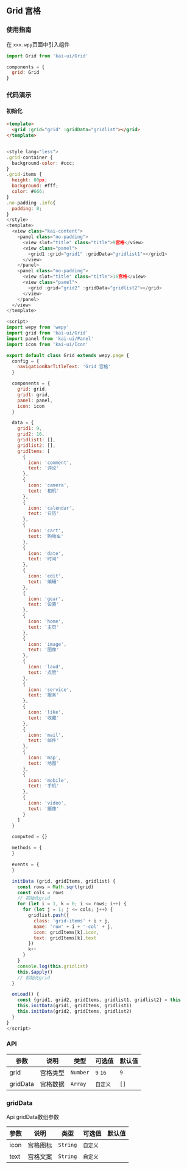 ## Grid 宫格

### 使用指南
在 `xxx.wpy`页面中引入组件
```javascript
import Grid from 'kai-ui/Grid'

components = {
  grid: Grid
}
```

### 代码演示

#### 初始化

```html
<template>
  <grid :grid="grid" :gridData="gridlist"></grid>
</template>
```

```javascript

<style lang="less">
.grid-container {
  background-color: #ccc;
}
.grid-items {
  height: 80px;
  background: #fff;
  color: #666;
}
.no-padding .info{
  padding: 0;
}
</style>
<template>
  <view class="kai-content">
    <panel class="no-padding">
      <view slot="title" class="title">9宫格</view>
      <view class="panel">
        <grid1 :grid="grid1" :gridData="gridlist1"></grid1>
      </view>
    </panel>
    <panel class="no-padding">
      <view slot="title" class="title">16宫格</view>
      <view class="panel">
        <grid :grid="grid2" :gridData="gridlist2"></grid>
      </view>
    </panel>
  </view>
</template>

<script>
import wepy from 'wepy'
import grid from 'kai-ui/Grid'
import panel from 'kai-ui/Panel'
import icon from 'kai-ui/Icon'

export default class Grid extends wepy.page {
  config = {
    navigationBarTitleText: 'Grid 宫格'
  }

  components = {
    grid: grid,
    grid1: grid,
    panel: panel,
    icon: icon
  }

  data = {
    grid1: 9,
    grid2: 16,
    gridlist1: [],
    gridlist2: [],
    gridItems: [
      {
        icon: 'comment',
        text: '评论'
      },
      {
        icon: 'camera',
        text: '相机'
      },
      {
        icon: 'calendar',
        text: '日历'
      },
      {
        icon: 'cart',
        text: '购物车'
      },
      {
        icon: 'date',
        text: '时间'
      },
      {
        icon: 'edit',
        text: '编辑'
      },
      {
        icon: 'gear',
        text: '设置'
      },
      {
        icon: 'home',
        text: '主页'
      },
      {
        icon: 'image',
        text: '图像'
      },
      {
        icon: 'laud',
        text: '点赞'
      },
      {
        icon: 'service',
        text: '服务'
      },
      {
        icon: 'like',
        text: '收藏'
      },
      {
        icon: 'mail',
        text: '邮件'
      },
      {
        icon: 'map',
        text: '地图'
      },
      {
        icon: 'mobile',
        text: '手机'
      },
      {
        icon: 'video',
        text: '摄像'
      }
    ]
  }

  computed = {}

  methods = {
  }

  events = {
  }

  initData (grid, gridItems, gridlist) {
    const rows = Math.sqrt(grid)
    const cols = rows
    // 初始化grid
    for (let i = 1, k = 0; i <= rows; i++) {
      for (let j = 1; j <= cols; j++) {
        gridlist.push({
          class: 'grid-items' + i + j,
          name: 'row' + i + '-col' + j,
          icon: gridItems[k].icon,
          text: gridItems[k].text
        })
        k++
      }
    }
    console.log(this.gridlist)
    this.$apply()
    // 初始化grid
  }

  onLoad() {
    const {grid1, grid2, gridItems, gridlist1, gridlist2} = this
    this.initData(grid1, gridItems, gridlist1)
    this.initData(grid2, gridItems, gridlist2)
  }
}
</script>

```

### API

| 参数 | 说明 | 类型 | 可选值 | 默认值 |
|-----------|-------------------------|-----------|-----------|-------------|
| grid | 宫格类型 | `Number` | `9` `16` | `9` |
| gridData | 宫格数据 | `Array` | `自定义` | `[]` |

### gridData
  Api gridData数组参数

| 参数 | 说明 | 类型 | 可选值 | 默认值 |
|-----------|-------------------------|-----------|-----------|-------------|
| icon | 宫格图标 | `String` | `自定义`| ` ` |
| text | 宫格文案 | `String` | `自定义` | ` ` |
